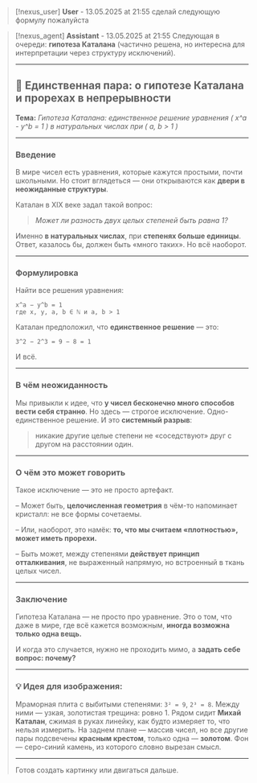 >[!nexus_user] **User** - 13.05.2025 at 21:55
> сделай следующую формулу пожалуйста
<!-- UID: f4a8b27f-bc1d-42fa-ba96-13b1934229ad -->




>[!nexus_agent] **Assistant** - 13.05.2025 at 21:55
> Следующая в очереди: **гипотеза Каталана** 
> (частично решена, но интересна для интерпретации через структуру исключений).
> 
> ---
> 
> ## 🔐 Единственная пара: о гипотезе Каталана и прорехах в непрерывности
> 
> **Тема:** 
> *Гипотеза Каталана: единственное решение уравнения \( x^a - y^b = 1 \) в натуральных числах при \( a, b > 1 \)*
> 
> ---
> 
> ### Введение
> 
> В мире чисел есть уравнения, которые кажутся простыми, почти школьными. 
> Но стоит вглядеться — они открываются как **двери в неожиданные структуры**.
> 
> Каталан в XIX веке задал такой вопрос:
> 
> > *Может ли разность двух целых степеней быть равна 1?*
> 
> Именно **в натуральных числах**, при **степенях больше единицы**. 
> Ответ, казалось бы, должен быть «много таких». 
> Но всё наоборот.
> 
> ---
> 
> ### Формулировка
> 
> Найти все решения уравнения:
> 
> ```
> x^a − y^b = 1
> где x, y, a, b ∈ ℕ и a, b > 1
> ```
> 
> Каталан предположил, что **единственное решение** — это:
> 
> ```
> 3^2 − 2^3 = 9 − 8 = 1
> ```
> 
> И всё.
> 
> ---
> 
> ### В чём неожиданность
> 
> Мы привыкли к идее, что **у чисел бесконечно много способов вести себя странно**. 
> Но здесь — строгое исключение. 
> Одно-единственное решение. 
> И это **системный разрыв**: 
> > никакие другие целые степени не «соседствуют» друг с другом на расстоянии один.
> 
> ---
> 
> ### О чём это может говорить
> 
> Такое исключение — это не просто артефакт.
> 
> – Может быть, **целочисленная геометрия** в чём-то напоминает кристалл: 
>  не все формы сочетаемы.
> 
> – Или, наоборот, это намёк: 
>  **то, что мы считаем «плотностью», может иметь прорехи.**
> 
> – Быть может, между степенями **действует принцип отталкивания**, не выраженный напрямую, 
>  но встроенный в ткань целых чисел.
> 
> ---
> 
> ### Заключение
> 
> Гипотеза Каталана — не просто про уравнение. 
> Это о том, что даже в мире, где всё кажется возможным, 
> **иногда возможна только одна вещь.**
> 
> И когда это случается, 
> нужно не проходить мимо, 
> а **задать себе вопрос: почему?**
> 
> ---
> 
> ### 💡 Идея для изображения:
> 
> Мраморная плита с выбитыми степенями: `3² = 9`, `2³ = 8`. 
> Между ними — узкая, золотистая трещина: ровно 1. 
> Рядом сидит **Михай Каталан**, сжимая в руках линейку, как будто измеряет то, что нельзя измерить. 
> На заднем плане — массив чисел, но все другие пары подсвечены **красным крестом**, 
> только одна — **золотом**. 
> Фон — серо-синий камень, из которого словно вырезан смысл.
> 
> ---
> 
> Готов создать картинку или двигаться дальше.
<!-- UID: 06f20a38-6945-416a-9181-e3f91f350df6 -->